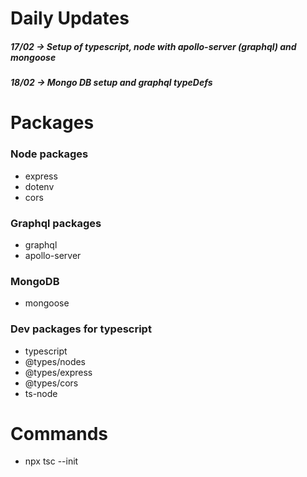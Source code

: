 # Daily Updates

##### 17/02 -> Setup of typescript, node with apollo-server (graphql) and mongoose

##### 18/02 -> Mongo DB setup and graphql typeDefs

# Packages

### Node packages

- express
- dotenv
- cors

### Graphql packages

- graphql
- apollo-server

### MongoDB

- mongoose

### Dev packages for typescript

- typescript
- @types/nodes
- @types/express
- @types/cors
- ts-node

# Commands

- npx tsc --init
